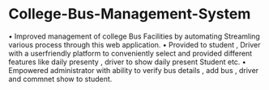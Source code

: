 # College-Bus-Management-System
• Improved management of college Bus Facilities by automating Streamling various process through this web application.
• Provided to student , Driver with a userfriendly platform to conveniently select and provided different features like daily
presenty , driver to show daily present Student etc.
• Empowered administrator with ability to verify bus details , add bus , driver and commnet show to student.
